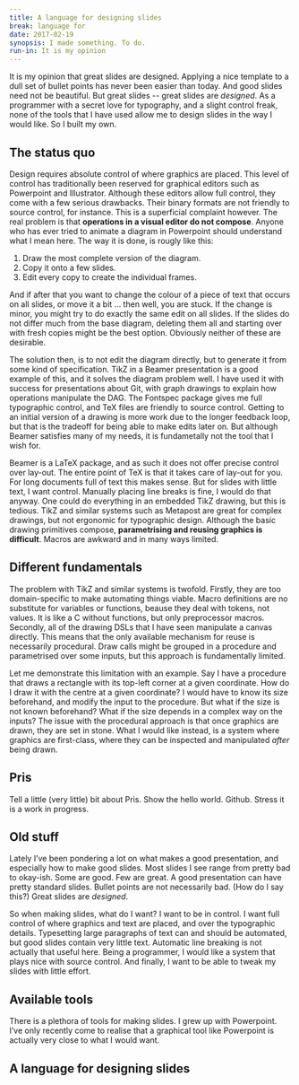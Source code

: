 ```yaml
---
title: A language for designing slides
break: language for
date: 2017-02-19
synopsis: I made something. To do.
run-in: It is my opinion
---
```


It is my opinion that great slides are designed.
Applying a nice template to a dull set of bullet points has never been easier than today.
And good slides need not be beautiful.
But great slides -- great slides are *designed*.
As a programmer with a secret love for typography,
and a slight control freak,
none of the tools that I have used allow me to design slides in the way I would like.
So I built my own.

The status quo
--------------

Design requires absolute control of where graphics are placed.
This level of control has traditionally been reserved for graphical editors
such as Powerpoint and Illustrator.
Although these editors allow full control,
they come with a few serious drawbacks.
Their binary formats are not friendly to source control, for instance.
This is a superficial complaint however.
The real problem is that **operations in a visual editor do not compose**.
Anyone who has ever tried to animate a diagram in Powerpoint
should understand what I mean here.
The way it is done, is rougly like this:

1. Draw the most complete version of the diagram.
2. Copy it onto a few slides.
3. Edit every copy to create the individual frames.

And if after that you want to change the colour of a piece of text
that occurs on all slides,
or move it a bit ...
then well, you are stuck.
If the change is minor,
you might try to do exactly the same edit on all slides.
If the slides do not differ much from the base diagram,
deleting them all and starting over with fresh copies might be the best option.
Obviously neither of these are desirable.

The solution then,
is to not edit the diagram directly,
but to generate it from some kind of specification.
TikZ in a Beamer presentation is a good example of this,
and it solves the diagram problem well.
I have used it with success for presentations about Git,
with graph drawings to explain how operations manipulate the DAG.
The Fontspec package gives me full typographic control,
and TeX files are friendly to source control.
Getting to an initial version of a drawing is more work
due to the longer feedback loop,
but that is the tradeoff for being able to make edits later on.
But although Beamer satisfies many of my needs,
it is fundametally not the tool that I wish for.

Beamer is a LaTeX package,
and as such it does not offer precise control over lay-out.
The entire point of TeX is that it takes care of lay-out for you.
For long documents full of text this makes sense.
But for slides with little text, I want control.
Manually placing line breaks is fine,
I would do that anyway.
One could do everything in an embedded TikZ drawing,
but this is tedious.
TikZ and similar systems such as Metapost are great for complex drawings,
but not ergonomic for typographic design.
Although the basic drawing primitives compose,
**parametrising and reusing graphics is difficult**.
Macros are awkward and in many ways limited.

Different fundamentals
----------------------

The problem with TikZ and similar systems is twofold.
Firstly, they are too domain-specific to make automating things viable.
Macro definitions are no substitute for variables or functions,
beause they deal with tokens, not values.
It is like a C without functions, but only preprocessor macros.
Secondly, all of the drawing DSLs that I have seen manipulate a canvas directly.
This means that the only available mechanism for reuse is necessarily procedural.
Draw calls might be grouped in a procedure and parametrised over some inputs,
but this approach is fundamentally limited.

Let me demonstrate this limitation with an example.
Say I have a procedure that draws a rectangle
with its top-left corner at a given coordinate.
How do I draw it with the centre at a given coordinate?
I would have to know its size beforehand,
and modify the input to the procedure.
But what if the size is not known beforehand?
What if the size depends in a complex way on the inputs?
The issue with the procedural approach
is that once graphics are drawn,
they are set in stone.
What I would like instead,
is a system where graphics are first-class,
where they can be inspected and manipulated *after* being drawn.

Pris
----

Tell a little (very little) bit about Pris.
Show the hello world.
Github.
Stress it is a work in progress.

Old stuff
---------

Lately I’ve been pondering a lot on what makes a good presentation,
and especially how to make good slides.
Most slides I see range from pretty bad to okay-ish.
Some are good.
Few are great.
A good presentation can have pretty standard slides.
Bullet points are not necessarily bad.
(How do I say this?)
Great slides are *designed*.

So when making slides, what do I want?
I want to be in control.
I want full control of where graphics and text are placed,
and over the typographic details.
Typesetting large paragraphs of text can and should be automated,
but good slides contain very little text.
Automatic line breaking is not actually that useful here.
Being a programmer,
I would like a system that plays nice with source control.
And finally,
I want to be able to tweak my slides with little effort.

Available tools
---------------

There is a plethora of tools for making slides.
I grew up with Powerpoint.
I’ve only recently come to realise that a graphical tool like Powerpoint
is actually very close to what I would want.


A language for designing slides
-------------------------------
